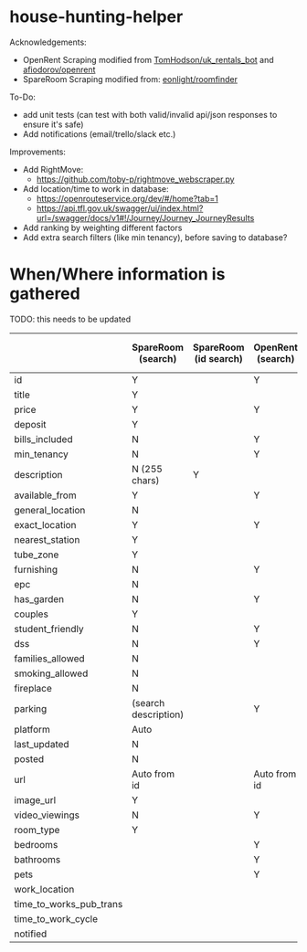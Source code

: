 # house-hunting-helper
 
Acknowledgements: 
- OpenRent Scraping modified from [TomHodson/uk_rentals_bot](https://github.com/TomHodson/uk_rentals_bot/tree/main) and [afiodorov/openrent](https://github.com/afiodorov/openrent) 
- SpareRoom Scraping modified from: [eonlight/roomfinder](hhttps://github.com/eonlight/roomfinder)

To-Do:
- add unit tests (can test with both valid/invalid api/json responses to ensure it's safe)
- Add notifications (email/trello/slack etc.)

Improvements:
- Add RightMove:
  - https://github.com/toby-p/rightmove_webscraper.py
- Add location/time to work in database:
  - https://openrouteservice.org/dev/#/home?tab=1
  - https://api.tfl.gov.uk/swagger/ui/index.html?url=/swagger/docs/v1#!/Journey/Journey_JourneyResults
- Add ranking by weighting different factors
- Add extra search filters (like min tenancy), before saving to database?

# When/Where information is gathered
TODO: this needs to be updated

|                         | SpareRoom (search)   | SpareRoom (id search) | OpenRent (search) | OpenRent (id search) |   |   |   |
|-------------------------|----------------------|-----------------------|-------------------|----------------------|---|---|---|
| id                      | Y                    |                       | Y                 |                      |   |   |   |
| title                   | Y                    |                       |                   | Y                    |   |   |   |
| price                   | Y                    |                       | Y                 |                      |   |   |   |
| deposit                 | Y                    |                       |                   |                      |   |   |   |
| bills_included          | N                    |                       | Y                 |                      |   |   |   |
| min_tenancy             | N                    |                       | Y                 |                      |   |   |   |
| description             | N  (255 chars)       | Y                     |                   | Y                    |   |   |   |
| available_from          | Y                    |                       | Y                 |                      |   |   |   |
| general_location        | N                    |                       |                   |                      |   |   |   |
| exact_location          | Y                    |                       | Y                 |                      |   |   |   |
| nearest_station         | Y                    |                       |                   |                      |   |   |   |
| tube_zone               | Y                    |                       |                   |                      |   |   |   |
| furnishing              | N                    |                       | Y                 |                      |   |   |   |
| epc                     | N                    |                       |                   |                      |   |   |   |
| has_garden              | N                    |                       | Y                 |                      |   |   |   |
| couples                 | Y                    |                       |                   |                      |   |   |   |
| student_friendly        | N                    |                       | Y                 |                      |   |   |   |
| dss                     | N                    |                       | Y                 |                      |   |   |   |
| families_allowed        | N                    |                       |                   |                      |   |   |   |
| smoking_allowed         | N                    |                       |                   |                      |   |   |   |
| fireplace               | N                    |                       |                   |                      |   |   |   |
| parking                 | (search description) |                       | Y                 |                      |   |   |   |
| platform                | Auto                 |                       |                   |                      |   |   |   |
| last_updated            | N                    |                       |                   | Y                    |   |   |   |
| posted                  | N                    |                       |                   |                      |   |   |   |
| url                     | Auto from id         |                       | Auto from id      |                      |   |   |   |
| image_url               | Y                    |                       |                   | Y                    |   |   |   |
| video_viewings          | N                    |                       | Y                 |                      |   |   |   |
| room_type               | Y                    |                       |                   |                      |   |   |   |
| bedrooms                |                      |                       | Y                 |                      |   |   |   |
| bathrooms               |                      |                       | Y                 |                      |   |   |   |
| pets                    |                      |                       | Y                 |                      |   |   |   |
| work_location           |                      |                       |                   |                      |   |   |   |
| time_to_works_pub_trans |                      |                       |                   |                      |   |   |   |
| time_to_work_cycle      |                      |                       |                   |                      |   |   |   |
| notified                |                      |                       |                   |                      |   |   |   |








